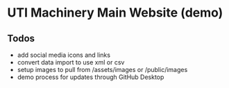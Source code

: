 # UTI Machinery Main Website (demo)

## Todos
- add social media icons and links
- convert data import to use xml or csv
- setup images to pull from /assets/images or /public/images
- demo process for updates through GitHub Desktop

